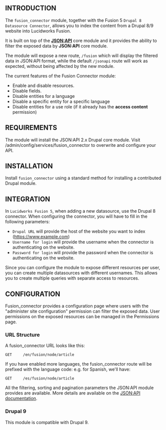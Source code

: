 ## INTRODUCTION

The `fusion_connector` module, together with the Fusion 5 `Drupal 8 Datasource Connector`, allows you to index the content from a
Drupal 8/9 website into Lucidworks Fusion.

It is built on top of the [**JSON:API**](https://www.drupal.org/project/jsonapi) core module and it provides the
ability to filter the exposed data by **JSON:API** core module.

The module will expose a new route, `/fusion` which will display the filtered data in JSON:API format, while
the default `/jsonapi` route will work as expected, without being affected by the new module.

The current features of the Fusion Connector module:

 * Enable and disable resources.
 * Disable fields.
 * Disable entities for a language
 * Disable a specific entity for a specific language
 * Disable entities for a use role (if it already has the **access content** permission)

## REQUIREMENTS

The module will install the JSON:API 2.x Drupal core module.
Visit /admin/config/services/fusion_connector to overwrite and configure your API.

## INSTALLATION

Install `fusion_connector` using a standard method for installing a contributed Drupal module.

## INTEGRATION

In `Lucidworks Fusion 5`, when adding a new datasource, use the Drupal 8 connector.
When configuring the connector, you will have to fill in the following parameters:

- `Drupal URL` will provide the host of the website you want to index (https://www.example.com)
- `Username for login` will provide the username when the connector is authenticating on the website.
- `Password for login` will provide the password when the connector is authenticating on the website.

Since you can configure the module to expose different resources per user, you can create multiple datasources with
different usernames. This allows you to create multiple queries with separate access to resources.


## CONFIGURATION

Fusion_connector provides a configuration page where users with the "administer site configuration" permission can
filter the exposed data.
User permissions on the exposed resources can be managed in the Permissions page.

### URL Structure

A fusion_connector URL looks like this:

```
GET     /en/fusion/node/article
```

If you have enabled more languages, the fusion_connector route will be prefixed with the language code:
e.g. for Spanish, we'll have:

```
GET     /es/fusion/node/article
```

All the filtering, sorting and pagination parameters the JSON:API module provides are available. More details are
available on the [JSON:API documentation](https://www.drupal.org/docs/core-modules-and-themes/core-modules/jsonapi-module/jsonapi).

### Drupal 9
This module is compatible with Drupal 9.

